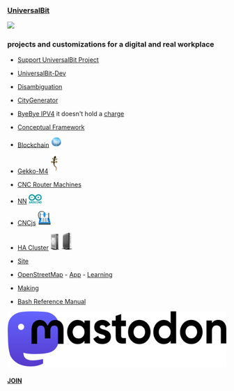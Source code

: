 ### [UniversalBit](https://github.com/universalbit-dev)
<img src="https://github.com/universalbit-dev/universalbit-dev/blob/main/gif/nebula/nebula_loop.gif" width="auto"></img>

### projects and customizations for a digital and real workplace
* [Support UniversalBit Project](https://github.com/universalbit-dev/universalbit-dev/tree/main/support)
* [UniversalBit-Dev](https://github.com/universalbit-dev/universalbit-dev)
* [Disambiguation](https://en.wikipedia.org/wiki/Wikipedia:Disambiguation)
* [CityGenerator](https://github.com/universalbit-dev/CityGenerator)
* [ByeBye IPV4](https://github.com/universalbit-dev/universalbit-dev/tree/main/ipv4toipv6) it doesn't hold a [charge](https://ipv6.he.net/statistics/)
* [Conceptual Framework](https://en.wikipedia.org/wiki/Conceptual_framework)
* [Blockchain](https://github.com/universalbit-dev/universalbit-dev/tree/main/blockchain/bitcoin)  <img src="https://github.com/universalbit-dev/universalbit-dev/blob/main/docs/assets/images/blockchain.png" width="25"></img>
* [Gekko-M4](https://github.com/universalbit-dev/gekko-m4)
  <img src="https://github.com/universalbit-dev/universalbit-dev/blob/main/docs/assets/images/geppo.png" width="20"></img>

* [CNC Router Machines](https://github.com/universalbit-dev/cnc-router-machines)
* [NN](https://github.com/universalbit-dev/universalbit-dev/tree/main/ann) <img src="https://github.com/universalbit-dev/universalbit-dev/blob/main/docs/assets/images/arduino.png" width="30"></img>
* [CNCjs](https://github.com/universalbit-dev/cncjs/blob/master/README.md)  <img src="https://github.com/universalbit-dev/universalbit-dev/blob/main/docs/assets/images/cncjs.png" width="30"></img>
* [HA Cluster](https://github.com/universalbit-dev/HArmadillium/blob/main/HArmadillium.md)  <img src="https://github.com/universalbit-dev/universalbit-dev/blob/main/docs/assets/images/HP-T610.png" width="20"></img>  <img src="https://github.com/universalbit-dev/universalbit-dev/blob/main/docs/assets/images/HP-T630.png" width="27"></img>


* [Site](https://www.universalbit.it)
* [OpenStreetMap](https://github.com/universalbit-dev/iD) - [App](https://oyster-app-c5dox.ondigitalocean.app) - [Learning](https://learnosm.org/it/beginner/start-osm/)
* [Making](https://en.wikipedia.org/wiki/Maker_culture#Philosophical_emphasis)
* [Bash Reference Manual](https://www.gnu.org/software/bash/manual/html_node/index.html)
  
<img src="https://github.com/universalbit-dev/universalbit-dev/blob/main/social/mastodon/wordmark-black-text.svg" width="auto"></img>
#### [JOIN](https://mastodon.social/invite/UR5693Bc )
